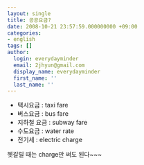```yaml
---
layout: single
title: 공공요금?
date: 2008-10-21 23:57:59.000000000 +09:00
categories:
- english
tags: []
author:
  login: everydayminder
  email: 2jhyun@gmail.com
  display_name: everydayminder
  first_name: ''
  last_name: ''
---
```

* 택시요금 : taxi fare
* 버스요금 : bus fare
* 지하철 요금 : subway fare
* 수도요금 : water rate
* 전기세 : electric charge

헷갈릴 때는 charge만 써도 된다~~~

